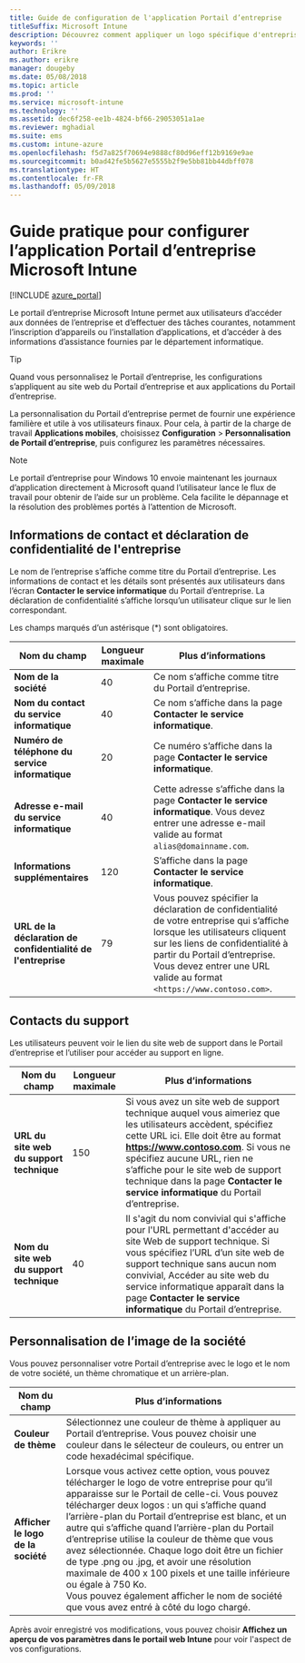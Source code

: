 ```yaml
---
title: Guide de configuration de l'application Portail d’entreprise
titleSuffix: Microsoft Intune
description: Découvrez comment appliquer un logo spécifique d'entreprise à l’application Portail d’entreprise Intune.
keywords: ''
author: Erikre
ms.author: erikre
manager: dougeby
ms.date: 05/08/2018
ms.topic: article
ms.prod: ''
ms.service: microsoft-intune
ms.technology: ''
ms.assetid: dec6f258-ee1b-4824-bf66-29053051a1ae
ms.reviewer: mghadial
ms.suite: ems
ms.custom: intune-azure
ms.openlocfilehash: f5d7a825f70694e9888cf80d96eff12b9169e9ae
ms.sourcegitcommit: b0ad42fe5b5627e5555b2f9e5bb81bb44dbff078
ms.translationtype: HT
ms.contentlocale: fr-FR
ms.lasthandoff: 05/09/2018
---
```

# <a name="how-to-configure-the-microsoft-intune-company-portal-app"></a>Guide pratique pour configurer l’application Portail d’entreprise Microsoft Intune

[!INCLUDE [azure_portal](./includes/azure_portal.md)]

Le portail d’entreprise Microsoft Intune permet aux utilisateurs d’accéder aux données de l’entreprise et d’effectuer des tâches courantes, notamment l’inscription d’appareils ou l’installation d’applications, et d’accéder à des informations d’assistance fournies par le département informatique.        

> [!Tip]        
> Quand vous personnalisez le Portail d’entreprise, les configurations s’appliquent au site web du Portail d’entreprise et aux applications du Portail d’entreprise.       

La personnalisation du Portail d’entreprise permet de fournir une expérience familière et utile à vos utilisateurs finaux. Pour cela, à partir de la charge de travail **Applications mobiles**, choisissez **Configuration** > **Personnalisation de Portail d’entreprise**, puis configurez les paramètres nécessaires.  

> [!Note]       
> Le portail d’entreprise pour Windows 10 envoie maintenant les journaux d’application directement à Microsoft quand l’utilisateur lance le flux de travail pour obtenir de l’aide sur un problème. Cela facilite le dépannage et la résolution des problèmes portés à l’attention de Microsoft.  

## <a name="company-contact-information-and-privacy-statement"></a>Informations de contact et déclaration de confidentialité de l'entreprise        
Le nom de l’entreprise s’affiche comme titre du Portail d’entreprise. Les informations de contact et les détails sont présentés aux utilisateurs dans l’écran **Contacter le service informatique** du Portail d’entreprise. La déclaration de confidentialité s’affiche lorsqu’un utilisateur clique sur le lien correspondant.

Les champs marqués d’un astérisque (*) sont obligatoires.       


| Nom du champ | Longueur maximale | Plus d’informations |
|---|---|---|
|**Nom de la société**| 40 | Ce nom s’affiche comme titre du Portail d’entreprise. |
|**Nom du contact du service informatique** | 40 | Ce nom s’affiche dans la page **Contacter le service informatique**. |
|**Numéro de téléphone du service informatique** | 20 | Ce numéro s’affiche dans la page **Contacter le service informatique**. |
|**Adresse e-mail du service informatique**| 40 | Cette adresse s’affiche dans la page **Contacter le service informatique**. Vous devez entrer une adresse e-mail valide au format `alias@domainname.com`. |
| **Informations supplémentaires**|    120     | S’affiche dans la page **Contacter le service informatique**. |
| **URL de la déclaration de confidentialité de l'entreprise** |     79     | Vous pouvez spécifier la déclaration de confidentialité de votre entreprise qui s’affiche lorsque les utilisateurs cliquent sur les liens de confidentialité à partir du Portail d’entreprise. Vous devez entrer une URL valide au format `<https://www.contoso.com>`. |

## <a name="support-contacts"></a>Contacts du support     
Les utilisateurs peuvent voir le lien du site web de support dans le Portail d’entreprise et l’utiliser pour accéder au support en ligne.        

|Nom du champ|Longueur maximale|Plus d’informations|
|---|---|---|
|**URL du site web du support technique**|150|Si vous avez un site web de support technique auquel vous aimeriez que les utilisateurs accèdent, spécifiez cette URL ici. Elle doit être au format **https://www.contoso.com**. Si vous ne spécifiez aucune URL, rien ne s’affiche pour le site web de support technique dans la page **Contacter le service informatique** du Portail d’entreprise.|
|**Nom du site web du support technique**|40|Il s'agit du nom convivial qui s'affiche pour l'URL permettant d'accéder au site Web de support technique. Si vous spécifiez l’URL d’un site web de support technique sans aucun nom convivial, Accéder au site web du service informatique apparaît dans la page **Contacter le service informatique** du Portail d’entreprise.

## <a name="company-branding-customization"></a>Personnalisation de l’image de la société       
Vous pouvez personnaliser votre Portail d’entreprise avec le logo et le nom de votre société, un thème chromatique et un arrière-plan.     

|Nom du champ|Plus d’informations|
|---|---|
|**Couleur de thème**|Sélectionnez une couleur de thème à appliquer au Portail d’entreprise. Vous pouvez choisir une couleur dans le sélecteur de couleurs, ou entrer un code hexadécimal spécifique.|
|**Afficher le logo de la société**|Lorsque vous activez cette option, vous pouvez télécharger le logo de votre entreprise pour qu’il apparaisse sur le Portail de celle-ci. Vous pouvez télécharger deux logos : un qui s’affiche quand l’arrière-plan du Portail d’entreprise est blanc, et un autre qui s’affiche quand l’arrière-plan du Portail d’entreprise utilise la couleur de thème que vous avez sélectionnée. Chaque logo doit être un fichier de type .png ou .jpg, et avoir une résolution maximale de 400 x 100 pixels et une taille inférieure ou égale à 750 Ko.<br>Vous pouvez également afficher le nom de société que vous avez entré à côté du logo chargé.|

Après avoir enregistré vos modifications, vous pouvez choisir **Affichez un aperçu de vos paramètres dans le portail web Intune** pour voir l'aspect de vos configurations.
